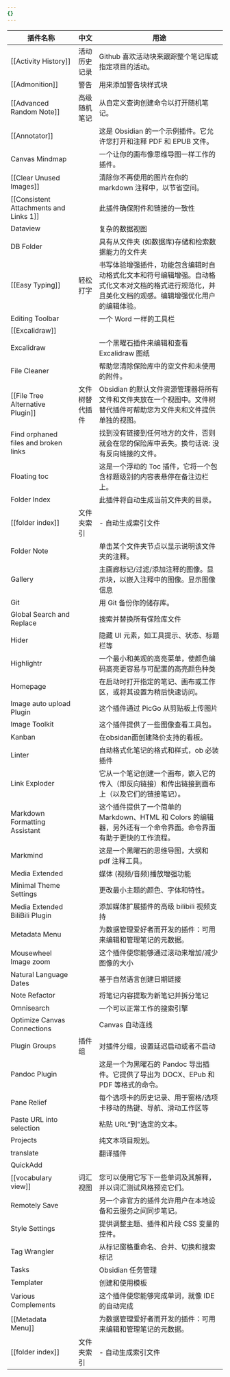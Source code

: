 ```yaml
---
{}
---
```



| 插件名称                                   | 中文      | 用途                                                                         |
| -------------------------------------- | ------- | -------------------------------------------------------------------------- |
| [[Activity History]]                   | 活动历史记录  | Github 喜欢活动块来跟踪整个笔记库或指定项目的活动。                                              |
| [[Admonition]]                         | 警告      | 用来添加警告块样式块                                                                 |
| [[Advanced Random Note]]               | 高级随机笔记  | 从自定义查询创建命令以打开随机笔记。                                                         |
| [[Annotator]]                          |         | 这是 Obsidian 的一个示例插件。它允许您打开和注释 PDF 和 EPUB 文件。                               |
| Canvas Mindmap                         |         | 一个让你的画布像思维导图一样工作的插件。                                                       |
| [[Clear Unused Images]]                |         | 清除你不再使用的图片在你的 markdown 注释中，以节省空间。                                          |
| [[Consistent Attachments and Links 1]] |         | 此插件确保附件和链接的一致性                                                             |
| Dataview                               |         | 复杂的数据视图                                                                    |
| DB Folder                              |         | 具有从文件夹 (如数据库)存储和检索数据能力的文件夹                                                 |
| [[Easy Typing]]                        | 轻松打字    | 书写体验增强插件，功能包含编辑时自动格式化文本和符号编辑增强。自动格式化文本对文档的格式进行规范化，并且美化文档的观感。编辑增强优化用户的编辑体验。 |
| Editing Toolbar                        |         | 一个 Word 一样的工具栏                                                             |
| [[Excalidraw]]                         |         |                                                                            |
| Excalidraw                             |         | 一个黑曜石插件来编辑和查看 Excalidraw 图纸                                                |
| File Cleaner                           |         | 帮助您清除保险库中的空文件和未使用的附件。                                                      |
| [[File Tree Alternative Plugin]]       | 文件树替代插件 | Obsidian 的默认文件资源管理器将所有文件和文件夹放在一个视图中。文件树替代插件可帮助您为文件夹和文件提供单独的视图。             |
| Find orphaned files and broken links   |         | 找到没有链接到任何地方的文件，否则就会在您的保险库中丢失。换句话说: 没有反向链接的文件。                              |
| Floating toc                           |         | 这是一个浮动的 Toc 插件，它将一个包含标题级别的内容表悬停在备注边栏上。                                     |
| Folder Index                           |         | 此插件将自动生成当前文件夹的目录。                                                          |
| [[folder index]]                       | 文件夹索引   | - 自动生成索引文件                                                                 |
| Folder Note                            |         | 单击某个文件夹节点以显示说明该文件夹的注释。                                                     |
| Gallery                                |         | 主画廊标记/过滤/添加注释的图像。显示块，以嵌入注释中的图像。显示图像信息                                      |
| Git                                    |         | 用 Git 备份你的储存库。                                                             |
| Global Search and Replace              |         | 搜索并替换所有保险库文件                                                               |
| Hider                                  |         | 隐藏 UI 元素，如工具提示、状态、标题栏等                                                     |
| Highlightr                             |         | 一个最小和美观的高亮菜单，使颜色编码高亮更容易与可配置的高亮颜色种类                                         |
| Homepage                               |         | 在启动时打开指定的笔记、画布或工作区，或将其设置为稍后快速访问。                                           |
| Image auto upload Plugin               |         | 这个插件通过 PicGo 从剪贴板上传图片                                                      |
| Image Toolkit                          |         | 这个插件提供了一些图像查看工具包。                                                          |
| Kanban                                 |         | 在obsidan面创建降价支持的看板。                                                        |
| Linter                                 |         | 自动格式化笔记的格式和样式，ob 必装插件                                                      |
| Link Exploder                          |         | 它从一个笔记创建一个画布，嵌入它的传入（即反向链接）和传出链接到画布上（以及它们的链接笔记）。                            |
| Markdown Formatting Assistant          |         | 这个插件提供了一个简单的 Markdown、HTML 和 Colors 的编辑器，另外还有一个命令界面。命令界面有助于更快的工作流程。        |
| Markmind                               |         | 这是一个黑曜石的思维导图，大纲和 pdf 注释工具。                                                 |
| Media Extended                         |         | 媒体 (视频/音频)播放增强功能                                                           |
| Minimal Theme Settings                 |         | 更改最小主题的颜色、字体和特性。                                                           |
| Media Extended BiliBili Plugin         |         | 添加媒体扩展插件的高级 bilibili 视频支持                                                  |
| Metadata Menu                          |         | 为数据管理爱好者而开发的插件：可用来编辑和管理笔记的元数据。                                             |
| Mousewheel Image zoom                  |         | 这个插件使您能够通过滚动来增加/减少图像的大小                                                    |
| Natural Language Dates                 |         | 基于自然语言创建日期链接                                                               |
| Note Refactor                          |         | 将笔记内容提取为新笔记并拆分笔记                                                           |
| Omnisearch                             |         | 一个可以正常工作的搜索引擎                                                              |
| Optimize Canvas Connections            |         | Canvas 自动连线                                                                |
| Plugin Groups                          | 插件组     | 对插件分组，设置延迟启动或者不启动                                                          |
| Pandoc Plugin                          |         | 这是一个为黑曜石的 Pandoc 导出插件。它提供了导出为 DOCX、EPub 和 PDF 等格式的命令。                      |
| Pane Relief                            |         | 每个选项卡的历史记录、用于窗格/选项卡移动的热键、导航、滑动工作区等                                         |
| Paste URL into selection               |         | 粘贴 URL“到”选定的文本。                                                            |
| Projects                               |         | 纯文本项目规划。                                                                   |
| translate                              |         | 翻译插件                                                                       |
| QuickAdd                               |         |                                                                            |
| [[vocabulary view]]                    | 词汇视图    | 您可以使用它写下一些单词及其解释，并以词汇测试风格预览它们。                                             |
| Remotely Save                          |         | 另一个非官方的插件允许用户在本地设备和云服务之间同步笔记。                                              |
| Style Settings                         |         | 提供调整主题、插件和片段 CSS 变量的控件。                                                    |
| Tag Wrangler                           |         | 从标记窗格重命名、合并、切换和搜索标记                                                        |
| Tasks                                  |         | Obsidian 任务管理                                                              |
| Templater                              |         | 创建和使用模板                                                                    |
| Various Complements                    |         | 这个插件使您能够完成单词，就像 IDE 的自动完成                                                  |
| [[Metadata Menu]]                      |         | 为数据管理爱好者而开发的插件：可用来编辑和管理笔记的元数据。                                             |
| [[folder index]]                       | 文件夹索引   | - 自动生成索引文件                                                                 |


